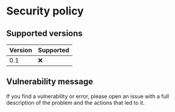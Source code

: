 # Security policy

## Supported versions

| Version | Supported |
| ------- | ------------------ |
| 0.1 | :x: |

## Vulnerability message

If you find a vulnerability or error, 
please open an issue with a full description of the problem and the actions that led to it.